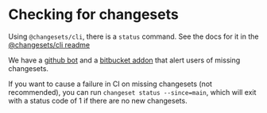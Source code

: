 # Checking for changesets

Using `@changesets/cli`, there is a `status` command. See the docs for it in the
[@changesets/cli readme](https://github.com/changesets/changesets/tree/main/packages/cli#status)

We have a [github bot](https://github.com/apps/changeset-bot) and a
[bitbucket addon](https://bitbucket.org/atlassian/atlaskit-mk-2/src/master/build/bitbucket-release-addon/) that
alert users of missing changesets.

If you want to cause a failure in CI on missing changesets (not recommended), you can run `changeset status --since=main`,
which will exit with a status code of 1 if there are no new changesets.
